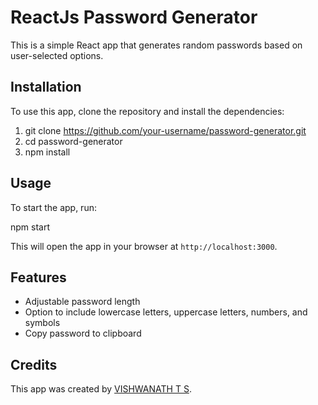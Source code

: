 # ReactJs Password Generator

This is a simple React app that generates random passwords based on user-selected options.

## Installation

To use this app, clone the repository and install the dependencies:

1. git clone https://github.com/your-username/password-generator.git
2. cd password-generator
3. npm install


## Usage

To start the app, run:

npm start


This will open the app in your browser at `http://localhost:3000`.

## Features

- Adjustable password length
- Option to include lowercase letters, uppercase letters, numbers, and symbols
- Copy password to clipboard


## Credits

This app was created by [VISHWANATH T S](https://github.com/vishwanath16).
